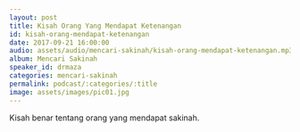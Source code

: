 ```yaml
---
layout: post
title: Kisah Orang Yang Mendapat Ketenangan
id: kisah-orang-mendapat-ketenangan
date: 2017-09-21 16:00:00
audio: assets/audio/mencari-sakinah/kisah-orang-mendapat-ketenangan.mp3
album: Mencari Sakinah
speaker_id: drmaza
categories: mencari-sakinah
permalink: podcast/:categories/:title
image: assets/images/pic01.jpg
---
```


Kisah benar tentang orang yang mendapat sakinah. 
